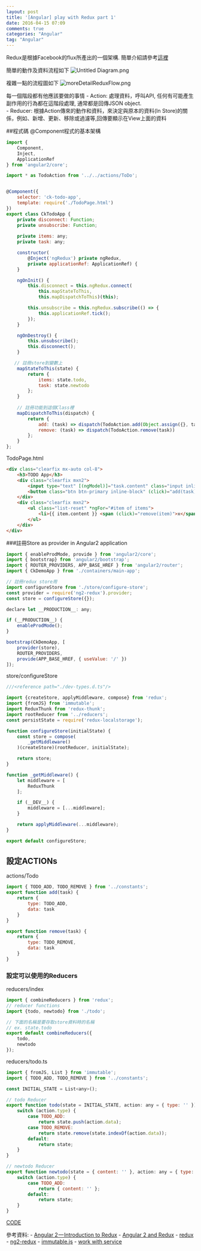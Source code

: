 ```yaml
---
layout: post
title: '[Angular] play with Redux part 1'
date: 2016-04-15 07:09
comments: true
categories: "Angular"
tag: "Angular"
---
```

Redux是根據Facebook的flux所產出的一個架構. 簡單介紹請參考[這裡](https://youtu.be/s9AC8KTcce8)

簡單的動作及資料流程如下
![Untitled Diagram.png](http://user-image.logdown.io/user/4862/blog/4871/post/710542/PhIpkTcMTvOGWU1XGjfY_Untitled%20Diagram.png)

複雜一點的流程圖如下
![moreDetailReduxFlow.png](http://user-image.logdown.io/user/4862/blog/4871/post/710542/6Or79jM8QmuFVuhUhrJu_moreDetailReduxFlow.png)

每一個階段都有他應該要做的事情
    - Action: 處理資料，呼叫API, 任何有可能產生副作用的行為都在這階段處理, 通常都是回傳JSON object.       
    - Reducer: 根據Action傳來的動作和資料，來決定與原本的資料(In Store)的關係，例如、新增、更新、移除或過濾等,回傳要顯示在View上面的資料
    
##程式碼
@Component程式的基本架構
```js
import {
    Component,    
    Inject,
    ApplicationRef
} from 'angular2/core';

import * as TodoAction from '../../actions/ToDo';


@Component({
    selector: 'ck-todo-app',    
    template: require('./TodoPage.html')
})
export class CkTodoApp {
    private disconnect: Function;
    private unsubscribe: Function;
        
    private items: any;
    private task: any;

    constructor(
        @Inject('ngRedux') private ngRedux,
        private applicationRef: ApplicationRef) {       
    }    

    ngOnInit() {
        this.disconnect = this.ngRedux.connect(
            this.mapStateToThis,
            this.mapDispatchToThis)(this);

        this.unsubscribe = this.ngRedux.subscribe(() => {
            this.applicationRef.tick();
        });
    }

    ngOnDestroy() {
        this.unsubscribe();
        this.disconnect();
    }

   // 註冊store到變數上
    mapStateToThis(state) {
        return {
            items: state.todo,
            task: state.newtodo
        };
    }
   
    // 註冊功能到這個Class裡
    mapDispatchToThis(dispatch) {
        return {
            add: (task) => dispatch(TodoAction.add(Object.assign({}, task))),
            remove: (task) => dispatch(TodoAction.remove(task))
        };
    }
};
```
TodoPage.html
```html
<div class="clearfix mx-auto col-8">
    <h3>TODO App</h3>
    <div class="clearfix mxn2">
        <input type="text" [(ngModel)]="task.content" class="input inline-block" />
        <button class="btn btn-primary inline-block" (click)="add(task)">Add</button>
    </div>
    <div class="clearfix mxn2">
        <ul class="list-reset" *ngFor="#item of items">
            <li>{{ item.content }} <span (click)="remove(item)">x</span></li>
        </ul>
    </div>
</div>
```

###註冊Store as provider in Angular2 application
```js
import { enableProdMode, provide } from 'angular2/core';
import { bootstrap} from 'angular2/bootstrap';
import { ROUTER_PROVIDERS, APP_BASE_HREF } from 'angular2/router';
import { CkDemoApp } from './containers/main-app';

// 註冊redux store用
import configureStore from './store/configure-store';
const provider = require('ng2-redux').provider;
const store = configureStore({});

declare let __PRODUCTION__: any;

if (__PRODUCTION__) {
    enableProdMode();
}

bootstrap(CkDemoApp, [
    provider(store),
    ROUTER_PROVIDERS,
    provide(APP_BASE_HREF, { useValue: '/' })
]);
```

store/configureStore
```js
///<reference path="./dev-types.d.ts"/>

import {createStore, applyMiddleware, compose} from 'redux';
import {fromJS} from 'immutable';
import ReduxThunk from 'redux-thunk';
import rootReducer from '../reducers';
const persistState = require('redux-localstorage');

function configureStore(initialState) {
    const store = compose(
        _getMiddleware()
    )(createStore)(rootReducer, initialState);

    return store;
}

function _getMiddleware() {
    let middleware = [
        ReduxThunk
    ];

    if (__DEV__) {
        middleware = [...middleware];
    }

    return applyMiddleware(...middleware);
}

export default configureStore;

```

## 設定ACTIONs
actions/Todo
```js
import { TODO_ADD, TODO_REMOVE } from '../constants';
export function add(task) {
    return {
        type: TODO_ADD,
        data: task
    }
}

export function remove(task) {
    return {
        type: TODO_REMOVE,
        data: task
    }
}
```

### 設定可以使用的Reducers
reducers/index
```js
import { combineReducers } from 'redux';
// reducer functions
import {todo, newtodo} from './todo';

// 下面的名稱是要存取store資料時的名稱
// ex. state.todo
export default combineReducers({
    todo,
    newtodo
});

```

reducers/todo.ts
```js
import { fromJS, List } from 'immutable';
import { TODO_ADD, TODO_REMOVE } from '../constants';

const INITIAL_STATE = List<any>();

// todo Reducer
export function todo(state = INITIAL_STATE, action: any = { type: '' }) {
    switch (action.type) {
        case TODO_ADD:
            return state.push(action.data);
        case TODO_REMOVE:
            return state.remove(state.indexOf(action.data));
        default:
            return state;
    }
}

// newtodo Reducer
export function newtodo(state = { content: '' }, action: any = { type: '' }) {
    switch (action.type) {
        case TODO_ADD:
            return { content: '' };
        default:
            return state;
    }
}
```

[CODE](https://github.com/chgc/Angular2WithRedux)



參考資料:
    - [Angular 2 — Introduction to Redux](https://medium.com/google-developer-experts/angular-2-introduction-to-redux-1cf18af27e6e#.yjn4pou3u)
    - [Angular 2 and Redux](http://ngcourse.rangle.io/handout/redux/index.html)
    - [redux](https://github.com/reactjs/redux)
    - [ng2-redux](https://github.com/wbuchwalter/ng2-redux)
    - [immutable.js](https://facebook.github.io/immutable-js/)
    - [work with service](http://onehungrymind.com/build-better-angular-2-application-redux-ngrx/)

